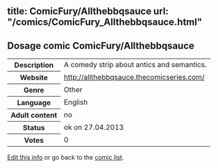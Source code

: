 title: ComicFury/Allthebbqsauce
url: "/comics/ComicFury_Allthebbqsauce.html"
---
Dosage comic ComicFury/Allthebbqsauce
-----------------------------------------

<p id="msg"></p>
<script type="text/javascript">
if (window.location.search === '?edit_info_mail=sent_ok') {
  var elem = document.getElementById("msg");
  elem.innerHTML = 'Edited information sucessfully sent.';
  elem.className = 'ok';
}
</script>
<table class="comicinfo">
<tr>
<th>Description</th><td>A comedy strip about antics and semantics.</td>
</tr>
<tr>
<th>Website</th><td><a href="http://allthebbqsauce.thecomicseries.com/">http://allthebbqsauce.thecomicseries.com/</a></td>
</tr>
<tr>
<th>Genre</th><td>Other</td>
</tr>
<tr>
<th>Language</th><td>English</td>
</tr>
<tr>
<th>Adult content</th><td>no</td>
</tr>
<tr>
<th>Status</th><td>ok on 27.04.2013</td>
</tr>
<tr>
<th>Votes</th><td>0</td>
</tr>
</table>

[Edit this info](ComicFury_Allthebbqsauce_edit.html) or go back to the [comic list](../comic-index.html).
